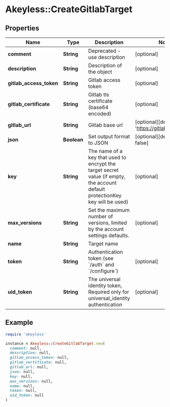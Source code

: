 # Akeyless::CreateGitlabTarget

## Properties

| Name | Type | Description | Notes |
| ---- | ---- | ----------- | ----- |
| **comment** | **String** | Deprecated - use description | [optional] |
| **description** | **String** | Description of the object | [optional] |
| **gitlab_access_token** | **String** | Gitlab access token | [optional] |
| **gitlab_certificate** | **String** | Gitlab tls certificate (base64 encoded) | [optional] |
| **gitlab_url** | **String** | Gitlab base url | [optional][default to &#39;https://gitlab.com/&#39;] |
| **json** | **Boolean** | Set output format to JSON | [optional][default to false] |
| **key** | **String** | The name of a key that used to encrypt the target secret value (if empty, the account default protectionKey key will be used) | [optional] |
| **max_versions** | **String** | Set the maximum number of versions, limited by the account settings defaults. | [optional] |
| **name** | **String** | Target name |  |
| **token** | **String** | Authentication token (see &#x60;/auth&#x60; and &#x60;/configure&#x60;) | [optional] |
| **uid_token** | **String** | The universal identity token, Required only for universal_identity authentication | [optional] |

## Example

```ruby
require 'akeyless'

instance = Akeyless::CreateGitlabTarget.new(
  comment: null,
  description: null,
  gitlab_access_token: null,
  gitlab_certificate: null,
  gitlab_url: null,
  json: null,
  key: null,
  max_versions: null,
  name: null,
  token: null,
  uid_token: null
)
```

